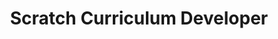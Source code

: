 ---
name: "Jonah Glickstein"
title: "Scratch Curriculum Developer"
group: "member"
graduating_year: 2024
pronouns: "he/him"
email: "jefferson@emphatic.com"
img: "jglickstein.jpg"
---